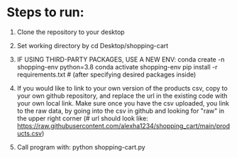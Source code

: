 # Steps to run:

1. Clone the repository to your desktop

2. Set working directory by cd Desktop/shopping-cart

3. IF USING THIRD-PARTY PACKAGES, USE A NEW ENV:
conda create -n shopping-env python=3.8 
conda activate shopping-env
pip install -r requirements.txt # (after specifying desired packages inside)

4. If you would like to link to your own version of the products csv, copy to your own github repository, and replace the url in the existing code with your own local link. 
    Make sure once you have the csv uploaded, you link to the raw data, by going into the csv in github and looking for "raw" in the upper right corner (# url should look like: https://raw.githubusercontent.com/alexha1234/shopping_cart/main/products.csv)

4. Call program with:
python shopping-cart.py